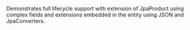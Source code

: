 Demonstrates full lifecycle support with extension of JpaProduct using complex fields and extensions embedded in the entity using JSON and JpaConverters.

